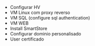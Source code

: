 * Configurar HV
* VM Linux com proxy reverso
* VM SQL (configure sql authentication)
* VM WEB
* Install SmartStore
* Configurar dominio personalisado
* User certificado
